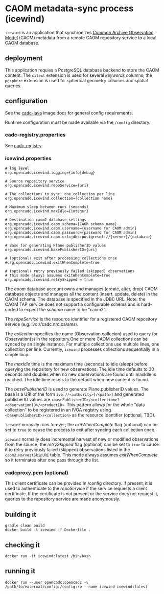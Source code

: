 # CAOM metadata-sync process (icewind)

`icewind` is an application that synchronizes [Common Archive Observation Model](https://www.opencadc.org/caom2/)
(CAOM) metadata from a remote CAOM repository service to a local CAOM database.

## deployment
This application requies a PostgreSQL database backend to store the CAOM content. 
The `citext` extension is used for several _keywords_ columns; the `pgsphere` extension
is used for spherical geometry columns and spatial queries.

## configuration

See the [cadc-java](https://github.com/opencadc/docker-base/tree/master/cadc-java)
image docs for general config requirements.

Runtime configuration must be made available via the `/config` directory.

### cadc-registry.properties

See <a href="https://github.com/opencadc/reg/tree/master/cadc-registry">cadc-registry</a>.

### icewind.properties
```
# log level
org.opencadc.icewind.logging={info|debug}

# Source repository service
org.opencadc.icewind.repoService={uri}

# The collections to sync, one collection per line
org.opencadc.icewind.collection={collection name}

# Maximum sleep between runs (seconds)
org.opencadc.icewind.maxIdle={integer}

# Destination caom2 database settings
org.opencadc.icewind.caom.schema={CAOM schema name}
org.opencadc.icewind.caom.username={username for CAOM admin}
org.opencadc.icewind.caom.password={password for CAOM admin}
org.opencadc.icewind.caom.url=jdbc:postgresql://{server}/{database}

# Base for generating Plane publisherID values
org.opencadc.icewind.basePublisherID={uri}

# (optional) exit after processing collections once
#org.opencadc.icewind.exitWhenComplete=true

# (optional) retry previously failed (skipped) observations
# this mode always assumes exitWhenComplete=true
org.opencadc.icewind.retrySkipped = true
```

The _caom_ database account owns and manages (create, alter, drop) CAOM database objects
and manages all the content (insert, update, delete) in the CAOM schema. The database is 
specified in the JDBC URL. Note: the CAOM TAP service does not support a configurable schema 
and is hard-coded to expect the _schema_ name to be "caom2".

The _repoService_ is the resource identifier for a registered CAOM repository service 
(e.g. ivo://cadc.nrc.ca/ams).

The _collection_ specifies the name (Observation.collecion) used to query for Observation(s) 
in the repository.One or more CAOM collections can be synced by an single instance.  For 
multiple collections use multiple lines, one collection per line. Currently, `icewind` 
processes collections sequentially in a simple loop.

The _maxIdle_ time is the maximum time (seconds) to idle (sleep) before querying the 
repository for new observations. The idle time defaults to 30 seconds and doubles
when no new observations are found until maxIdle is reached. The idle time 
resets to the default when new content is found.

The _basePublisherID_ is used to generate Plane.publisherID values. The base 
is a URI of the form `ivo://<authority>[/<path>]` and generated publisherID values
are `<basePublisherID>/<collection>?<observationID>/<productID>`. This pattern 
allows for the whole "data collection" to be registered in an IVOA registry using
`<basePublisherID>/<collection>` as the resource identifier (optional, TBD).

`icewind` normally runs forever; the _exitWhenComplete_ flag (optional) can
be set to `true` to cause the process to exit after syncing each collection once.

`icewind` normally does incremental harvest of new or modified observations from 
the source; the _retrySkipped_ flag (optional) can be set to `true` to cause it to
retry previously failed (skipped) observations listed in the `caom2.HarvestSkipURI`
table. This mode always assumes _exitWhenComplete_ so it terminates after one pass
through the list.

### cadcproxy.pem (optional)
This client certificate can be provided in /config directory. If present, it is used to 
authenticate to the _repoService_ if the service requests a client certificate. If 
the certificate is not present or the service does not request it, queries to 
the repository service are made anonymously.

## building it
```
gradle clean build
docker build -t icewind -f Dockerfile .
```

## checking it
```
docker run -it icewind:latest /bin/bash
```

## running it
```
docker run --user opencadc:opencadc -v /path/to/external/config:/config:ro --name icewind icewind:latest
```
